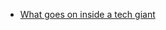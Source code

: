 - [What goes on inside a tech giant](https://devblogs.microsoft.com/oldnewthing/20221213-00/?p=107584)
<!-- raymond chen mystery conference -->
